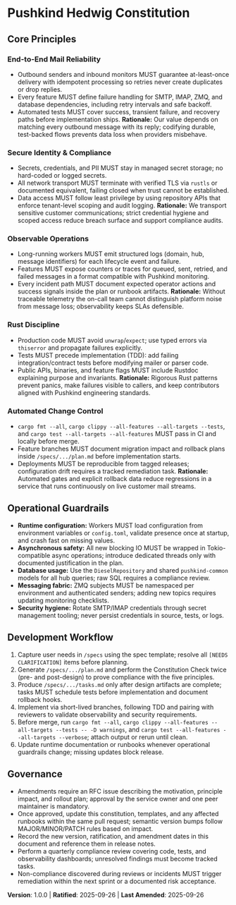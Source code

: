 <!--
Sync Impact Report
Version change: N/A -> 1.0.0
Modified principles:
- placeholder PRINCIPLE_1_NAME -> End-to-End Mail Reliability
- placeholder PRINCIPLE_2_NAME -> Secure Identity & Compliance
- placeholder PRINCIPLE_3_NAME -> Observable Operations
- placeholder PRINCIPLE_4_NAME -> Rust Discipline
- placeholder PRINCIPLE_5_NAME -> Automated Change Control
Added sections: Core Principles, Operational Guardrails, Development Workflow, Governance
Removed sections: None
Templates requiring updates:
- ✅ .specify/templates/plan-template.md
- ✅ .specify/templates/spec-template.md
- ✅ .specify/templates/tasks-template.md
Follow-up TODOs: None
-->
# Pushkind Hedwig Constitution

## Core Principles

### End-to-End Mail Reliability
- Outbound senders and inbound monitors MUST guarantee at-least-once delivery with idempotent processing so retries never create duplicates or drop replies.
- Every feature MUST define failure handling for SMTP, IMAP, ZMQ, and database dependencies, including retry intervals and safe backoff.
- Automated tests MUST cover success, transient failure, and recovery paths before implementation ships.
**Rationale:** Our value depends on matching every outbound message with its reply; codifying durable, test-backed flows prevents data loss when providers misbehave.

### Secure Identity & Compliance
- Secrets, credentials, and PII MUST stay in managed secret storage; no hard-coded or logged secrets.
- All network transport MUST terminate with verified TLS via `rustls` or documented equivalent, failing closed when trust cannot be established.
- Data access MUST follow least privilege by using repository APIs that enforce tenant-level scoping and audit logging.
**Rationale:** We transport sensitive customer communications; strict credential hygiene and scoped access reduce breach surface and support compliance audits.

### Observable Operations
- Long-running workers MUST emit structured logs (domain, hub, message identifiers) for each lifecycle event and failure.
- Features MUST expose counters or traces for queued, sent, retried, and failed messages in a format compatible with Pushkind monitoring.
- Every incident path MUST document expected operator actions and success signals inside the plan or runbook artifacts.
**Rationale:** Without traceable telemetry the on-call team cannot distinguish platform noise from message loss; observability keeps SLAs defensible.

### Rust Discipline
- Production code MUST avoid `unwrap`/`expect`; use typed errors via `thiserror` and propagate failures explicitly.
- Tests MUST precede implementation (TDD): add failing integration/contract tests before modifying mailer or parser code.
- Public APIs, binaries, and feature flags MUST include Rustdoc explaining purpose and invariants.
**Rationale:** Rigorous Rust patterns prevent panics, make failures visible to callers, and keep contributors aligned with Pushkind engineering standards.

### Automated Change Control
- `cargo fmt --all`, `cargo clippy --all-features --all-targets --tests`, and `cargo test --all-targets --all-features` MUST pass in CI and locally before merge.
- Feature branches MUST document migration impact and rollback plans inside `/specs/.../plan.md` before implementation starts.
- Deployments MUST be reproducible from tagged releases; configuration drift requires a tracked remediation task.
**Rationale:** Automated gates and explicit rollback data reduce regressions in a service that runs continuously on live customer mail streams.

## Operational Guardrails

- **Runtime configuration:** Workers MUST load configuration from environment variables or `config.toml`, validate presence once at startup, and crash fast on missing values.
- **Asynchronous safety:** All new blocking IO MUST be wrapped in Tokio-compatible async operations; introduce dedicated threads only with documented justification in the plan.
- **Database usage:** Use the `DieselRepository` and shared `pushkind-common` models for all hub queries; raw SQL requires a compliance review.
- **Messaging fabric:** ZMQ subjects MUST be namespaced per environment and authenticated senders; adding new topics requires updating monitoring checklists.
- **Security hygiene:** Rotate SMTP/IMAP credentials through secret management tooling; never persist credentials in source, tests, or logs.

## Development Workflow

1. Capture user needs in `/specs` using the spec template; resolve all `[NEEDS CLARIFICATION]` items before planning.
2. Generate `/specs/.../plan.md` and perform the Constitution Check twice (pre- and post-design) to prove compliance with the five principles.
3. Produce `/specs/.../tasks.md` only after design artifacts are complete; tasks MUST schedule tests before implementation and document rollback hooks.
4. Implement via short-lived branches, following TDD and pairing with reviewers to validate observability and security requirements.
5. Before merge, run `cargo fmt --all`, `cargo clippy --all-features --all-targets --tests -- -D warnings`, and `cargo test --all-features --all-targets --verbose`; attach output or rerun until clean.
6. Update runtime documentation or runbooks whenever operational guardrails change; missing updates block release.

## Governance

- Amendments require an RFC issue describing the motivation, principle impact, and rollout plan; approval by the service owner and one peer maintainer is mandatory.
- Once approved, update this constitution, templates, and any affected runbooks within the same pull request; semantic version bumps follow MAJOR/MINOR/PATCH rules based on impact.
- Record the new version, ratification, and amendment dates in this document and reference them in release notes.
- Perform a quarterly compliance review covering code, tests, and observability dashboards; unresolved findings must become tracked tasks.
- Non-compliance discovered during reviews or incidents MUST trigger remediation within the next sprint or a documented risk acceptance.

**Version**: 1.0.0 | **Ratified**: 2025-09-26 | **Last Amended**: 2025-09-26
